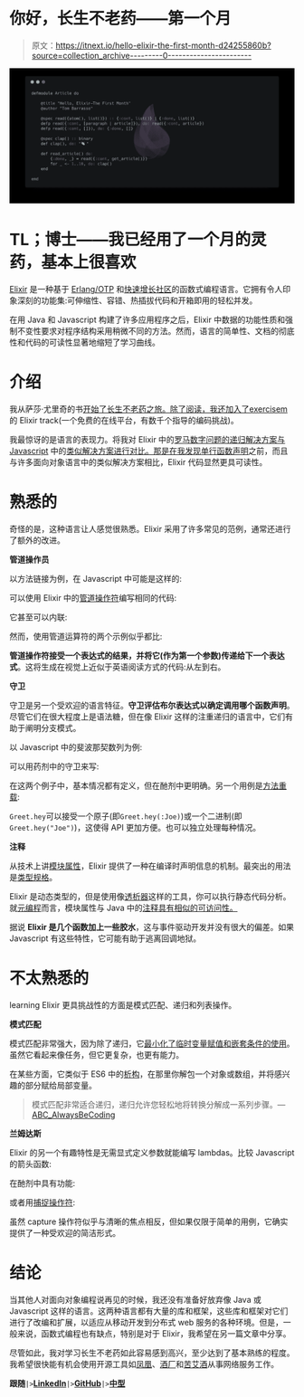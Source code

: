 # 你好，长生不老药——第一个月

> 原文：<https://itnext.io/hello-elixir-the-first-month-d24255860b?source=collection_archive---------0----------------------->

![](img/6bccde07210c13456a0a7ee17fb4bbfd.png)

# TL；博士——我已经用了一个月的灵药，基本上很喜欢

[Elixir](https://elixir-lang.org/) 是一种基于 [Erlang/OTP](http://www.erlang.org/) 和[快速增长社区](https://redmonk.com/sogrady/2018/03/07/language-rankings-1-18/)的函数式编程语言。它拥有令人印象深刻的功能集:可伸缩性、容错、热插拔代码和开箱即用的轻松并发。

在用 Java 和 Javascript 构建了许多应用程序之后，Elixir 中数据的功能性质和强制不变性要求对程序结构采用稍微不同的方法。然而，语言的简单性、文档的彻底性和代码的可读性显著地缩短了学习曲线。

# 介绍

我从萨莎·尤里奇的书[开始了长生不老药之旅。除了阅读，我还加入了](https://www.manning.com/books/elixir-in-action)[exercisem](https://exercism.io/tracks/elixir)的 Elixir track(一个免费的在线平台，有数千个指导的编码挑战)。

我最惊讶的是语言的表现力。将我对 Elixir 中的[罗马数字问题的递归解决方案与 Javascript](https://exercism.io/tracks/elixir/exercises/roman-numerals/solutions/6d1f1fbafdf041e6b3f5740e215b478d) 中的[类似解决方案进行对比。那是在我发现](https://stackoverflow.com/questions/9083037/convert-a-number-into-a-roman-numeral-in-javascript)[单行函数声明](https://elixir-lang.org/getting-started/modules-and-functions.html)之前，而且与许多面向对象语言中的类似解决方案相比，Elixir 代码显然更具可读性。

# 熟悉的

奇怪的是，这种语言让人感觉很熟悉。Elixir 采用了许多常见的范例，通常还进行了额外的改进。

**管道操作员**

以方法链接为例，在 Javascript 中可能是这样的:

可以使用 Elixir 中的[管道操作符](https://elixirschool.com/en/lessons/basics/pipe-operator/)编写相同的代码:

它甚至可以内联:

然而，使用管道运算符的两个示例似乎都比:

**管道操作符接受一个表达式的结果，并将它(作为第一个参数)传递给下一个表达式**。这将生成在视觉上近似于英语阅读方式的代码:从左到右。

**守卫**

守卫是另一个受欢迎的语言特征。**守卫评估布尔表达式以确定调用哪个函数声明**。尽管它们在很大程度上是语法糖，但在像 Elixir 这样的注重递归的语言中，它们有助于阐明分支模式。

以 Javascript 中的斐波那契数列为例:

可以用药剂中的守卫来写:

在这两个例子中，基本情况都有定义，但在酏剂中更明确。另一个用例是[方法重载](https://beginnersbook.com/2013/05/method-overloading/):

`Greet.hey`可以接受一个原子(即`Greet.hey(:Joe)`)或一个二进制(即`Greet.hey("Joe")`)，这使得 API 更加方便。也可以独立处理每种情况。

**注释**

从技术上讲[模块属性](https://medium.com/@cowen/annotations-in-elixir-450015ecdd97)，Elixir 提供了一种在编译时声明信息的机制。最突出的用法是[类型规格](https://elixir-lang.org/getting-started/typespecs-and-behaviours.html)。

Elixir 是动态类型的，但是使用像[透析器](http://www.erlang.org/doc/man/dialyzer.html)这样的工具，你可以执行静态代码分析。就[元编程](https://elixir-lang.org/getting-started/meta/domain-specific-languages.html#storing-information-with-attributes)而言，模块属性与 Java 中的[注释具有相似的可访问性。](https://en.wikipedia.org/wiki/Java_annotation)

据说 **Elixir 是几个函数加上一些胶水**，这与事件驱动开发并没有很大的偏差。如果 Javascript 有这些特性，它可能有助于逃离回调地狱。

# 不太熟悉的

learning Elixir 更具挑战性的方面是模式匹配、递归和列表操作。

**模式匹配**

模式匹配非常强大，因为除了递归，它[最小化了临时变量赋值和嵌套条件的使用](https://www.reddit.com/r/elixir/comments/34jyto/what_are_the_benefits_of_pattern_matching_as/)。虽然它看起来像任务，但它更复杂，也更有能力。

在某些方面，它类似于 ES6 中的[析构](https://developer.mozilla.org/en-US/docs/Web/JavaScript/Reference/Operators/Destructuring_assignment)，在那里你解包一个对象或数组，并将感兴趣的部分赋给局部变量。

> 模式匹配非常适合递归，递归允许您轻松地将转换分解成一系列步骤。— [ABC_AlwaysBeCoding](https://www.reddit.com/user/ABC_AlwaysBeCoding)

**兰姆达斯**

Elixir 的另一个有趣特性是无需显式定义参数就能编写 lambdas。比较 Javascript 的箭头函数:

在酏剂中具有功能:

或者用[捕捉操作符](https://dockyard.com/blog/2016/08/05/understand-capture-operator-in-elixir):

虽然 capture 操作符似乎与清晰的焦点相反，但如果仅限于简单的用例，它确实提供了一种受欢迎的简洁形式。

# 结论

当其他人对面向对象编程说再见的时候，我还没有准备好放弃像 Java 或 Javascript 这样的语言。这两种语言都有大量的库和框架，这些库和框架对它们进行了改编和扩展，以适应从移动开发到分布式 web 服务的各种环境。但是，一般来说，函数式编程也有缺点，特别是对于 Elixir，我希望在另一篇文章中分享。

尽管如此，我对学习长生不老药如此容易感到高兴，至少达到了基本熟练的程度。我希望很快能有机会使用开源工具如[凤凰](https://phoenixframework.org/)、[酒厂](https://github.com/bitwalker/distillery)和[苦艾酒](https://github.com/absinthe-graphql/absinthe)从事网络服务工作。

**跟随**`|>`[**LinkedIn**](https://www.linkedin.com/in/tombarrasso/)`|>`[**GitHub**](https://github.com/Tombarr)`|>`[**中型**](https://medium.com/@tbarrasso)